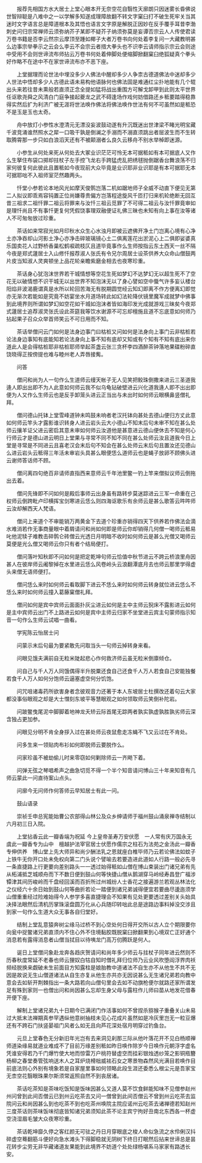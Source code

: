 <!-- { "loadSidebar": true } -->
　　报荐先相国方水大居士上堂心眼本开无奈空花自翳性天廓朗只因迷雾长昏佛说世智辩聪是八难中之一以学解多知遂成理障故翻不转文字窠臼打不破生死牢关当其迷时文字语言总是障道根本及其悟也语言文字原是解脱正因妙在反手覆手耳昔李渤刺史问归宗常禅师云须弥纳芥子某即不疑芥子纳须弥莫是妄谭否宗云人人传使君读万卷书籍是否李云然宗云摩顶至踵如椰子大者万卷书向何处着李复问一大藏教明甚么边事宗举拳示之云会么李云不会宗云者措大拳头也不识李云请师指示宗云会则途中受用不会则世谛流布师拈云万卷书何处着伸脚处便缩脚掀翻窠臼绝狐疑真个拳头好作略不在途中不在家世谛流布亦不恶下座。

　　上堂据理而论世法中埋没多少人佛法中醒却多少人争柰古德道佛法中迷却多少人世法中悟却多少人古德此语未易构他语脉何也佛法固是难通红尘扑地能有几个辊出头来若往昔未熏般若直须正念全提如猛将战出重围方可解戈卸甲到此则太平世界任讴歌尧舜之风清白门庭争接起夔龙之武不碍逢场作戏何妨借路还乡秪要踏得稳靠得实然后扩为利济广被无涯将世法唤作佛法将佛法唤作世法有何不可虽然如是秪恐不是玉是玉也太奇。

　　舟中放灯小参性水澄清元无漂没妄波鼓动遂有升沉既迷出世津梁不睹光明宝藏千波竞涌谁然照水之犀一口吸干孰是倒澜之手溺而不溺直须跳出者层波生而不生转取腾霄那一步只如白浪滔天还有不被颠溺者么良久云移舟不别水举棹即迷源。

　　小参生从何处来死从何处去大冢业识茫茫可怜无本可据秪如有本可据底人又作么生拏住布袋口掷却拄杖子左手控飞龙右手跨猛虎乱把绣毬抛倒踞香台舞浪荡不归家何彼复何此彼此且置秪如今夜现前大众毕竟是业识耶非业识耶是有本可据耶无本可据耶咄不入祖师室茫然趣两头。

　　忏堂小参若论本地风光如摩天俊鹘岂落二机如踞地师子全威不动直下便见无第二人拟议即乖焉容钝置正位尚嫌尊贵偏方岂落程途旋风千匝打归来机轮绝断无回互昔三祖求二祖忏罪二祖云将罪来与汝忏三祖云觅罪了不可得二祖云与汝忏罪竟审如是理忏尚且不有事忏更复何凭假饶事理双融便证礼佛三昧也未知有向上事在汝等诸人不可匆匆放过珍重。

　　茶话如来常寂光如月印秋水众生心水浊月即被云遮佛开净土门岂离心境有心净土亦净吞却山河影土净心亦净击碎玻璃镜心土二俱离莲花出淤泥心上二俱即娑婆真乐国卖花人过野桥香巢松鹤唳疏枝仄且道毕竟事作么生师按指云东土西天一丝不隔今夜是郑式蘧居士入山修忏报荐淑人张氏有令兄尔周居士设茶供养大众命山僧鼓两片皮当知淑人灵爽顿坐上品花轮亲瞻紫磨金相去也夜寒珍重。

　　茶话身心犹泡沫世界若干城情想等空花生死如梦幻不达梦幻无以超生死不了空花无以破情想不识干城无以出世界不知泡沫无以了身心譬如空中蜃气许多妄认楼台阳焰非波渴鹿谓真是水所以轮回苦海无有脱期圆觉经云知幻即离不作方便离幻即觉亦无渐次若能如是究竟不妨宴坐水月道场转此如幻法轮降伏镜里魔军成就梦中佛事到此境界则所谓如梦幻如空花如干城如泡沫者皆如海印发光成就游戏三昧矣今夜郑式蘧居士追荐淑灵张氏设此茶筵我等饮水谢源不可忘却檀施且道不忘底意如何师乃拈起果子召众众举首师笑云不可日用而不知。

　　茶话举僧问云门如何是法身边事门曰枯桩又问如何是法身向上事门云非枯桩若论法身边事知有底能知若论法身向上事不知有底却又知或有个知有不知有底出来你道此人是会得枯桩耶非枯桩耶师举起茶盏云张三贪杯李四酒醉茶钟落地果碟粉碎直饶晓得正按傍提也难与睦州老人弄唇接觜。

　　问答

　　僧问和尚为人一句作么生道师云缦天帐子无人见笑把鲛珠倒撒来进云三圣道我逄人即出出即不为人此意如何师云我不似乌龟钻破壁进云兴化道我逄人即不出出即便为人又作么生师云也是反手卸笼头进云正当出与未出时如何师云眼横鼻竖僧礼拜。

　　僧问德山托钵上堂雪峰道钟未鸣鼓未响者老汉托钵向甚处去德山便归方丈此意如何师云竿头才露影谁识转身人进云岩头云大小德山不知末后句未审不知在甚么处师云攘羊证父进云密启其意未审如何师云汝道他是甚意进云德山便休去不知是何心行师云才是德山进云明日上堂果与寻常不同不知不同在甚么处师云汝且道我今日上堂是寻常是不同进云且喜老汉会末后句不知会在甚么处师云末后句且置汝还见德山么进云岩头云秪得三年活未审岩头具甚么眼便恁么道师云也是蝇子放卵不顾佛头进云谢师答话师不顾。

　　僧问离四句绝百非请师直指西来意师云千年池里鳖一钓上竿来僧拟议师云倒拖出去着。

　　僧问先锋即不问如何是殿后事师云出身虽有路转步莫迷踪进云三军一命重在己权师云倒跨毗卢印横挥宝剑寒进云恁么则四海讴歌乐有余师云是甚么歌答云吽吽师云汝却解西天人梵语。

　　僧问上来道个不审能销万两黄金下去道个珍重亦销得四天下供养若作佛法会滴水难消若作无事商量眼中着屑请问和尚如何即是师云你却销得几何僧一喝师云秪易叱他泥犊子难教击碎鹘仑砖僧云光透日月明暗不收时如何师云是甚么光僧又喝师云莫便是光么僧又喝师云你只有者个结局便打。

　　僧问落叶知秋即不问如何是把定乾坤句师云恰值中秋节进云不跨云桥浪里舟因甚人在彼岸师云阇黎掉在水里进云恁么风卷岭头云浪翻潭底月去也师云那里学得虚头来僧无语师便打。

　　僧问恁么来时如何师云看取脚下进云不恁么来时如何师云转身就位进云恁么不恁么来时如何师云撞入葛藤窠僧礼拜。

　　僧问如何是宾中宾师云面面扑灰尘进云如何是主中主师云猊床不露影进云如何是主中宾师云出门不上路进云如何是宾中主师云归家不坐堂进云宾主句蒙师指示知音一句作么生师云试唱一曲看。

　　学宪陈云怡居士问

　　问蒙示末后句最为要紧敢先问取当头一句师云掉转身来看。

　　问眼见饿夫满前自无粒米陡起悲心作何救济师云虽无粒米倒廪倾仓。

　　问自己与千人万人同饿偶得半升脱粟还食自己还食千人万人若食自己安能独餐若食千人万人如何分饱师云逼塞虚空何分饥饱。

　　问咒咀诸毒药所欲害身者念彼观音力还著于本人东坡居士杜撰改还着句云大家都没事俗眼观之却是大士憯刻东坡平等慧眼观之如何领取师云笑倒补陀岩。

　　问跛鳖曳尾泥中脚脚着地神龙夭矫云际首尾无踪两者孰实孰虚孰胜孰劣师云深含独占更加参。

　　问眼见分明不肯全身拶入过在甚处师云夜鼠愈走冻蝇不飞又云过在不肯处。

　　问多生来一领贴肉布衫如何即脱师云要脱作么。

　　问家珍虽不被劫偷儿时来零窃如何剿除师云一齐飏下着。

　　问弹无弦之琴唱希声之曲急切觅不得一个半个知音请问博山三十年来知音有几师云蒙此一问直待案山点头。

　　问廓今无问师作何答师云早知居士有此一问。

　　鼓山语录

　　崇祯壬申总宪能始曹公农部得山林公及众乡绅请师于福州鼓山涌泉禅寺结制以六月初三日入院。

　　上堂拈香云此一瓣香端为祝延
今上皇帝圣寿万安伏愿　一人常有庆万国永无虞此一瓣香专为山中　檀越护法宰官居士伏愿作儒宗之柱石为法苑之金汤此一瓣香专伸供养　博山堂上先大师异和尚少酬法乳之恩就座白椎毕师乃云若论佛法如蚊子上铁牛无你开口处未免权向第二门头说个譬喻去若要造进此道如人行路一般必先寻一条直捷路上行更要向差别路头一一透过始得秪如山僧在博山束装出门诸兄弟有先从柘浦抵芝城顺舟而下不数日便到鼓山何等快捷山僧从鹅湖穿马岭经寿昌登广福涉镡津其间历峻岭而千盘经回溪而百折所过州城纷人士香花之接遍游兰若观丛林法化之仪经六十余日始到鼓山何等曲折若论一踏便到诸兄弟诚得便宜若要曲尽逶迤须学山僧重重经过险难始得今人参学多喜直捷理会不知果有见处更要透过差别关头始具决择法眼然后清机历掌珠滚盘圆万化从心兵随印转咄此总是途路边事料掉没交涉且到家一句作么生道大众无事各自归堂好。

　　结制上堂乱意猿奔树尘缘马过桥不到心空处何日得开交所以古人立个期限要你向瓮中捉鳖诸兄弟直须内不住心外不住境黏胶既脱窠臼掀翻果到心境双亡正好通个消息若有露得消息者山僧当拭目以待咦龙门高万仞腾跃是何人。

　　诞日上堂僧问象赴龙奔各趋庆贺请问和尚年多少师云与拄杖子同年进云然则不历春秋度常延不老春也师云狸奴白牯自知时僧礼拜归位师乃云业风吹堕阎浮界肉袄频经脱换来觑破未生前面目方知露柱是娘胎教中道诸法不自生亦不从他生不共不无因是故说无生山僧道诸法从自生亦复从他生亦共亦无因说甚么无生诸兄弟若向教中意会去如斩开荆棘指出一条大路若向山僧句里会去如不动旗枪便尔就路还家所谓发足有殊到家则一也僧出问和尚因甚么忘却生身父母与露柱作儿师曰苗从地发花借春开便下座。

　　解制上堂诸兄弟九十日期今已满闭门作活事如何不曾捏杀猕猴子重叠关山未易过大抵末法禅期真参罕遇纵他意树抽枝未见心花成片虽然如是冷灰里岂无一粒豆爆还有不跨石门扶竖晏祖门风者么如无且向芦花深处宿月明穿过钓鱼台。

　　元旦上堂春色无分新旧年光岂有去来洞见刹那三际从他叶落花开不见白杨顺禅师道染缘易就道业难成不了目前万缘差别秪如昨日唤作除岁今日唤作元朝浮字虚名凭谁安得若乃千门爆竹使大地而惊雷万户桃符替虚空而挂彩银烛透纱笼之影铜瓶簪杨柳之春堂奏管弦响送木人之耳炉烧榾柮威袪石女之寒景物森然风光满目若唤作目前底法则心外别有境象若是自家屋里事如何领略此段生涯还委悉么根尘元是吾家宝无柰空花翳眼珠果尔斯须常返照自然不到丧居诸。

　　茶话吃茶知是茶味吃饭知是饭味因甚么又道人莫不饮食鲜能知味不见僧参赵州州问曾到此间否僧云已到州云吃茶去又问一僧曾到此间否僧云不曾到州云吃茶去监院问云和尚因甚么到也吃茶不到也吃茶州唤院主院应诺州云吃茶去诸禅德若知赵州三度茶话则茶味饭味彻底皆知诸兄弟须知此茶不论主宾宁拘好丑南北东西各一杯虚空浇湿眉毛皱大众夜寒珍重。

　　茶话乾坤靡久停之客红颜无可驻之丹日月穿眼底之梭人命似急流之水伶俐汉抖碎虚空蓦翻筋斗便好向急水滩头下得脚稳就无阴树下终日打眠然后拈来世谛总是昙花转步尘劳无非华藏诸道友果能到此境界不妨道个处处绿杨堪系马家家有路透长安。

